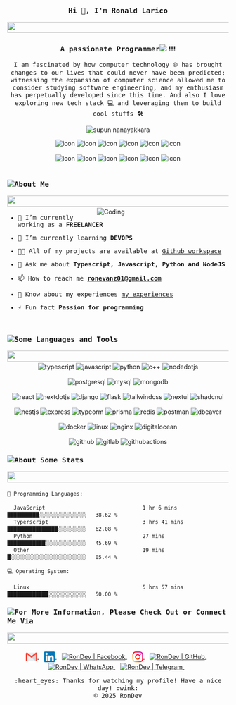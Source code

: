 <h3 align="center"><samp>Hi 👋, I'm Ronald Larico</samp></h3>
<img src="https://i.imgur.com/dBaSKWF.gif" height="25" width="1000">
<h3 align="center"><samp>A passionate Programmer</samp><img src="https://media.giphy.com/media/WUlplcMpOCEmTGBtBW/giphy.gif" width="50"> !!!</h3>
<p align="center"><samp>I am fascinated by how computer technology 🌐 has brought changes to our lives that could never have been predicted; witnessing the expansion of computer science allowed me to consider studying software engineering, and my enthusiasm has perpetually developed since this time. And also I love exploring new tech stack 💻 and leveraging them to build cool stuffs 🛠️</samp></p>
<p align="center"> 
 <img src="https://komarev.com/ghpvc/?username=supuna97&label=Profile%20views&color=0e75b6&style=flat" alt="supun nanayakkara" /> 
<!--  <img src="https://img.shields.io/badge/Languages-Python | Java | PHP | Typescript | Node | React -green.svg" alt="supun nanayakkara's languages" /> -->
<!--  <img alt="Profile followers" src="https://img.shields.io/github/followers/supuna97"> -->
</p>

<div align="center">
  <!--<img src="https://techstack-generator.vercel.app/java-icon.svg" alt="icon" width="50" height="50" />-->
  <img src="https://techstack-generator.vercel.app/python-icon.svg" alt="icon" width="50" height="50" />
  <img src="https://techstack-generator.vercel.app/ts-icon.svg" alt="icon" width="50" height="50" />
  <img src="https://techstack-generator.vercel.app/js-icon.svg" alt="icon"width="50" height="50" />
  <img src="https://techstack-generator.vercel.app/react-icon.svg" alt="icon" width="50" height="50" />
  <img src="https://techstack-generator.vercel.app/django-icon.svg" alt="icon" width="50" height="50" />
 <img src="https://techstack-generator.vercel.app/mysql-icon.svg" alt="icon" width="50" height="50" />
</div>

<br>

<div align="center">
  <img src="https://techstack-generator.vercel.app/docker-icon.svg" alt="icon" width="50" height="50" />
  <img src="https://techstack-generator.vercel.app/aws-icon.svg" alt="icon" width="50" height="50" />
  <img src="https://techstack-generator.vercel.app/nginx-icon.svg" alt="icon" width="50" height="50" />
  <img src="https://techstack-generator.vercel.app/github-icon.svg" alt="icon" width="50" height="50" />
  <!--<img src="https://techstack-generator.vercel.app/prettier-icon.svg" alt="icon" width="50" height="50" />-->
  <img src="https://techstack-generator.vercel.app/restapi-icon.svg" alt="icon" width="50" height="50" />
  <img src="https://techstack-generator.vercel.app/graphql-icon.svg" alt="icon" width="50" height="50" />
</div>
</br>
<h3> <img src="https://raw.githubusercontent.com/nixin72/nixin72/master/wave.gif" width="30px"><samp>About Me</samp></h3>
<img src="https://i.imgur.com/dBaSKWF.gif" height="25" width="1000">
<img align="right" alt="Coding" width="300" src="https://user-images.githubusercontent.com/74038190/229223263-cf2e4b07-2615-4f87-9c38-e37600f8381a.gif">
<samp>
 
- 🔭 I’m currently working as a **FREELANCER**

- 🌱 I’m currently learning **DEVOPS**

- 👨‍💻 All of my projects are available at [Github workspace](https://github.com/RonaldLarico)

- 💬 Ask me about **Typescript, Javascript, Python and NodeJS**

- 📫 How to reach me **ronevanz01@gmail.com**

- 📄 Know about my experiences [my experiences](https://github.com/RonaldLarico)

- ⚡ Fun fact **Passion for programming**
</samp>
</br>

<h3><img src="https://media2.giphy.com/media/QssGEmpkyEOhBCb7e1/giphy.gif?cid=ecf05e47a0n3gi1bfqntqmob8g9aid1oyj2wr3ds3mg700bl&rid=giphy.gif" width="30px"><samp>Some Languages and Tools</samp></h3>
<img src="https://i.imgur.com/dBaSKWF.gif" height="25" width="1000">
<div align="center">
 <a><img alt="typescript" src="https://img.shields.io/badge/typescript-3178C6.svg?style=for-the-badge&logo=typescript&logoColor=white" height="25"/></a>
 <a><img alt="javascript" src="https://img.shields.io/badge/javascript-F7DF1E.svg?style=for-the-badge&logo=javascript&logoColor=white" height="25"/></a>
 <a><img alt="python" src="https://img.shields.io/badge/python-3776AB.svg?style=for-the-badge&logo=python&logoColor=white" height="25"/></a>
 <a><img alt="c++" src="https://img.shields.io/badge/c++-00599C.svg?style=for-the-badge&logo=cplusplus&logoColor=white" height="25"/></a>
 <a><img alt="nodedotjs" src="https://img.shields.io/badge/node.js-5FA04E.svg?style=for-the-badge&logo=nodedotjs&logoColor=white" height="25"/></a>
</div>
</br>
<div align="center">
 <a><img alt="postgresql" src="https://img.shields.io/badge/postgresql-4169E1.svg?style=for-the-badge&logo=postgresql&logoColor=white" height="25"/></a>
 <a><img alt="mysql" src="https://img.shields.io/badge/mysql-4479A1.svg?style=for-the-badge&logo=mysql&logoColor=white" height="25"/></a>
 <a><img alt="mongodb" src="https://img.shields.io/badge/mongodb-47A248.svg?style=for-the-badge&logo=mongodb&logoColor=white" height="25"/></a>
</div>
</br>
<div align="center">
 <a><img alt="react" src="https://img.shields.io/badge/react-2C3454.svg?style=for-the-badge&logo=react&logoColor=#61DAFB" height="25"/></a>
 <a><img alt="nextdotjs" src="https://img.shields.io/badge/nextjs-000000.svg?style=for-the-badge&logo=nextdotjs&logoColor=white" height="25"/></a>
 <a><img alt="django" src="https://img.shields.io/badge/django-092E20.svg?style=for-the-badge&logo=django&logoColor=white" height="25"/></a>
 <a><img alt="flask" src="https://img.shields.io/badge/flask-000000.svg?style=for-the-badge&logo=flask&logoColor=white" height="25"/></a>
 <a><img alt="tailwindcss" src="https://img.shields.io/badge/tailwind%20css-06B6D4.svg?style=for-the-badge&logo=tailwindcss&logoColor=white" height="25"/></a>
 <a><img alt="nextui" src="https://img.shields.io/badge/next%20ui-000000.svg?style=for-the-badge&logo=nextui&logoColor=white" height="25"/></a>
 <a><img alt="shadcnui" src="https://img.shields.io/badge/shadcn%20ui-000000.svg?style=for-the-badge&logo=shadcnui&logoColor=white" height="25"/></a>
</div>
</br>
<div align="center">
 <a><img alt="nestjs" src="https://img.shields.io/badge/nestjs-E0234E.svg?style=for-the-badge&logo=nestjs&logoColor=white" height="25"/></a>
 <a><img alt="express" src="https://img.shields.io/badge/express.js-000000.svg?style=for-the-badge&logo=express&logoColor=white" height="25"/></a>
 <a><img alt="typeorm" src="https://img.shields.io/badge/typeorm-FE0803.svg?style=for-the-badge&logo=typeorm&logoColor=white" height="25"/></a>
 <a><img alt="prisma" src="https://img.shields.io/badge/prisma-2D3748.svg?style=for-the-badge&logo=prisma&logoColor=white" height="25"/></a>
 <a><img alt="redis" src="https://img.shields.io/badge/redis-FF4438.svg?style=for-the-badge&logo=redis&logoColor=white" height="25"/></a>
 <a><img alt="postman" src="https://img.shields.io/badge/postman-FF6C37.svg?style=for-the-badge&logo=postman&logoColor=white" height="25"/></a>
 <a><img alt="dbeaver" src="https://img.shields.io/badge/dbeaver-382923.svg?style=for-the-badge&logo=dbeaver&logoColor=white" height="25"/></a>
</div>
</br>
<div align="center">
 <a><img alt="docker" src="https://img.shields.io/badge/docker-2496ED.svg?style=for-the-badge&logo=docker&logoColor=white" height="25"/></a>
 <a><img alt="linux" src="https://img.shields.io/badge/linux-FCC624.svg?style=for-the-badge&logo=linux&logoColor=white" height="25"/></a>
 <a><img alt="nginx" src="https://img.shields.io/badge/nginx-009639.svg?style=for-the-badge&logo=nginx&logoColor=white" height="25"/></a>
 <a><img alt="digitalocean" src="https://img.shields.io/badge/digital%20ocean-0080FF.svg?style=for-the-badge&logo=digitalocean&logoColor=white" height="25"/></a>
</div>
</br>
<div align="center">
 <a><img alt="github" src="https://img.shields.io/badge/github-181717.svg?style=for-the-badge&logo=github&logoColor=white" height="25"/></a>
 <a><img alt="gitlab" src="https://img.shields.io/badge/gitlab-FC6D26.svg?style=for-the-badge&logo=gitlab&logoColor=white" height="25"/></a>
 <a><img alt="githubactions" src="https://img.shields.io/badge/github%20actions-2088FF.svg?style=for-the-badge&logo=githubactions&logoColor=white" height="25"/></a>
</div>

<h3><img src="https://media0.giphy.com/media/cNZqrH5IzOG0xrlWks/giphy.gif?cid=ecf05e47map255q427en9uprqc1sb0unjq5k4fnqg5pmhhs4&rid=giphy.gif&ct=s" width="30px"><samp>About Some Stats</samp></h3>
<img src="https://i.imgur.com/dBaSKWF.gif" height="25" width="1000">

```text
💬 Programming Languages:

  JavaScript                               1 hr 6 mins                                ██████████░░░░░░░░░░░░░░░   38.62 % 
  Typerscript                              3 hrs 41 mins                              ████████████████░░░░░░░░░   62.08 % 
  Python                                   27 mins                                    ████████████░░░░░░░░░░░░░   45.69 % 
  Other                                    19 mins                                    █░░░░░░░░░░░░░░░░░░░░░░░░   05.44 % 

💻 Operating System:

  Linux                                    5 hrs 57 mins                              █████████████░░░░░░░░░░░░   50.00 %
```
<!--
<table>
  <tr>
    <td width=215px;>Python</td>
    <td>11 hrs 43 mins</td>
    <td>██████░░░░&nbsp;&nbsp;(67.01 %)</td>
  </tr>
  <tr>
    <td width=220px;>CSS</td>
    <td width=145px;>3 hrs 8 mins</td>
    <td width=230px;>█░░░░░░░░░&nbsp;&nbsp;(17.92 %)</td>
  </tr>
  <tr>
    <td width=220px;>HTML</td>
    <td width=145px;>2 hrs 27 mins</td>
    <td width=230px;>█░░░░░░░░░&nbsp;&nbsp;(14.08 %)</td>
  </tr>
</table>
-->
<h3><img src='https://raw.githubusercontent.com/ShahriarShafin/ShahriarShafin/main/Assets/handshake.gif' width="50px"><samp>For More Information, Please Check Out or Connect Me Via</samp></h3>
<img src="https://i.imgur.com/dBaSKWF.gif" height="25" width="1000">
<!--## <img src='https://raw.githubusercontent.com/ShahriarShafin/ShahriarShafin/main/Assets/handshake.gif' width="80px"> For More Information, Please Check Out or Connect Me Via-->
<p align="center">
  <a href="ronevanz01@gmail.com" >
    <img align="center" alt="RonDev | Gmail" width="26px" src="https://github.com/SatYu26/SatYu26/blob/master/Assets/Gmail.svg" />
  </a> &nbsp;&nbsp;
  
  <a href="https://www.linkedin.com/in/ronald-larico-29a94024b/" target="_blank">
    <img align="center" alt="RonDev | Linkedin" width="24px" src="https://github.com/SatYu26/SatYu26/blob/master/Assets/Linkedin.svg" />
  </a> &nbsp;&nbsp;
  
  <a href="https://www.facebook.com/sshipper.stone/" target="_blank">
      <img align="center" alt="RonDev | Facebook" width="24px" src="https://upload.wikimedia.org/wikipedia/en/thumb/0/04/Facebook_f_logo_%282021%29.svg/100px-Facebook_f_logo_%282021%29.svg.png" />
  </a> &nbsp;&nbsp;
  
  <a href="https://www.instagram.com/roon_dev/" target="_blank">
    <img align="center" alt="RonDev | Instagram" width="24px" src="https://github.com/SatYu26/SatYu26/blob/master/Assets/Instagram.svg" />
  </a> &nbsp;&nbsp;
  
  <a href="https://github.com/RonaldLarico/" target="_blank">
    <img align="center" alt="RonDev | GitHub" width="26px" src="https://upload.wikimedia.org/wikipedia/commons/thumb/a/ae/Github-desktop-logo-symbol.svg/1024px-Github-desktop-logo-symbol.svg.png" />
  </a> &nbsp;&nbsp;
  <a href="https://api.whatsapp.com/send?phone=+51991303509" target="_blank">
    <img align="center" alt="RonDev | WhatsApp" width="26px" src="https://upload.wikimedia.org/wikipedia/commons/thumb/6/6b/WhatsApp.svg/240px-WhatsApp.svg.png" />
  </a> &nbsp;&nbsp;
  <a href="https://api.whatsapp.com/send?phone=+51991303509" target="_blank">
    <img align="center" alt="RonDev | Telegram" width="26px" src="https://upload.wikimedia.org/wikipedia/commons/8/83/Telegram_2019_Logo.svg" />
  </a> &nbsp;&nbsp;
<p> 

<div align="center">
 <samp>
  :heart_eyes: Thanks for watching my profile! Have a nice day! :wink: <br/>
  &copy; 2025 RonDev
 </samp>
</div>

<!--
**RonaldLarico/RonaldLarico** is a ✨ _special_ ✨ repository because its `README.md` (this file) appears on your GitHub profile.

Here are some ideas to get you started:

- 🔭 I’m currently working on ...
- 🌱 I’m currently learning ...
- 👯 I’m looking to collaborate on ...
- 🤔 I’m looking for help with ...
- 💬 Ask me about ...
- 📫 How to reach me: ...
- 😄 Pronouns: ...
- ⚡ Fun fact: ...
-->

